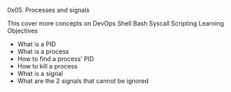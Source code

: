 0x05. Processes and signals

This cover more concepts on DevOps Shell Bash Syscall Scripting
  Learning Objectives
   - What is a PID
   - What is a process
   - How to find a process’ PID
   - How to kill a process
   - What is a signal
   - What are the 2 signals that cannot be ignored

